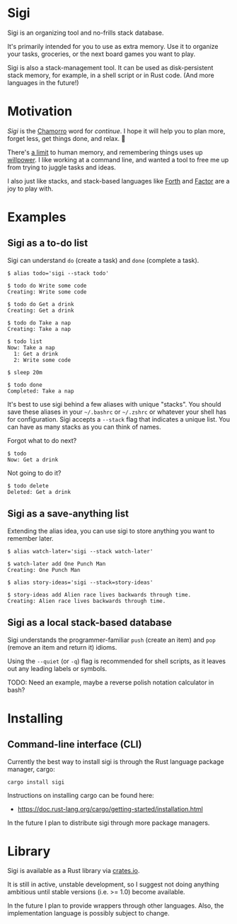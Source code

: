 # Sigi

Sigi is an organizing tool and no-frills stack database.

It's primarily intended for you to use as extra memory. Use it to organize your
tasks, groceries, or the next board games you want to play.

Sigi is also a stack-management tool. It can be used as disk-persistent stack
memory, for example, in a shell script or in Rust code. (And more languages in
the future!)

# Motivation

_Sigi_ is the [Chamorro](https://en.wikipedia.org/wiki/Chamorro_language) word
for _continue_. I hope it will help you to plan more, forget less, get things
done, and relax. 🌴

There's [a limit](https://wiki.c2.com/?SevenPlusOrMinusTwo) to human memory, and
remembering things uses up [willpower](https://www.penguinrandomhouse.com/books/307740/willpower-by-roy-f-baumeister-and-john-tierney/).
I like working at a command line, and wanted a tool to free me up from trying to
juggle tasks and ideas.

I also just like stacks, and stack-based languages like
[Forth](https://en.wikipedia.org/wiki/Forth_(programming_language)) and
[Factor](https://factorcode.org) are a joy to play with.

# Examples

## Sigi as a to-do list

Sigi can understand `do` (create a task) and `done` (complete a task).

```
$ alias todo='sigi --stack todo'

$ todo do Write some code
Creating: Write some code

$ todo do Get a drink
Creating: Get a drink

$ todo do Take a nap
Creating: Take a nap

$ todo list
Now: Take a nap
  1: Get a drink
  2: Write some code

$ sleep 20m

$ todo done
Completed: Take a nap
```

It's best to use sigi behind a few aliases with unique "stacks". You should
save these aliases in your `~/.bashrc` or `~/.zshrc` or whatever your shell has
for configuration. Sigi accepts a `--stack` flag that indicates a unique list.
You can have as many stacks as you can think of names.

Forgot what to do next?

```
$ todo
Now: Get a drink
```

Not going to do it?

```
$ todo delete
Deleted: Get a drink
```

## Sigi as a save-anything list

Extending the alias idea, you can use sigi to store anything you want to
remember later.

```
$ alias watch-later='sigi --stack watch-later'

$ watch-later add One Punch Man
Creating: One Punch Man
```

```
$ alias story-ideas='sigi --stack=story-ideas'

$ story-ideas add Alien race lives backwards through time.
Creating: Alien race lives backwards through time.
```

## Sigi as a local stack-based database

Sigi understands the programmer-familiar `push` (create an item) and `pop`
(remove an item and return it) idioms.

Using the `--quiet` (or `-q`) flag is recommended for shell scripts, as it
leaves out any leading labels or symbols.

TODO: Need an example, maybe a reverse polish notation calculator in bash?

# Installing

## Command-line interface (CLI)

Currently the best way to install sigi is through the Rust language package
manager, cargo:

```
cargo install sigi
```

Instructions on installing cargo can be found here:

- https://doc.rust-lang.org/cargo/getting-started/installation.html

In the future I plan to distribute sigi through more package managers.

# Library

Sigi is available as a Rust library via [crates.io](https://crates.io/crates/sigi).

It is still in active, unstable development, so I suggest not doing anything
ambitious until stable versions (i.e. >= 1.0) become available.

In the future I plan to provide wrappers through other languages. Also, the
implementation language is possibly subject to change.
